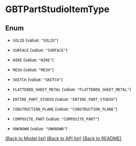 # GBTPartStudioItemType

## Enum


* `SOLID` (value: `"SOLID"`)

* `SURFACE` (value: `"SURFACE"`)

* `WIRE` (value: `"WIRE"`)

* `MESH` (value: `"MESH"`)

* `SKETCH` (value: `"SKETCH"`)

* `FLATTENED_SHEET_METAL` (value: `"FLATTENED_SHEET_METAL"`)

* `ENTIRE_PART_STUDIO` (value: `"ENTIRE_PART_STUDIO"`)

* `CONSTRUCTION_PLANE` (value: `"CONSTRUCTION_PLANE"`)

* `COMPOSITE_PART` (value: `"COMPOSITE_PART"`)

* `UNKNOWN` (value: `"UNKNOWN"`)


[[Back to Model list]](../README.md#documentation-for-models) [[Back to API list]](../README.md#documentation-for-api-endpoints) [[Back to README]](../README.md)


